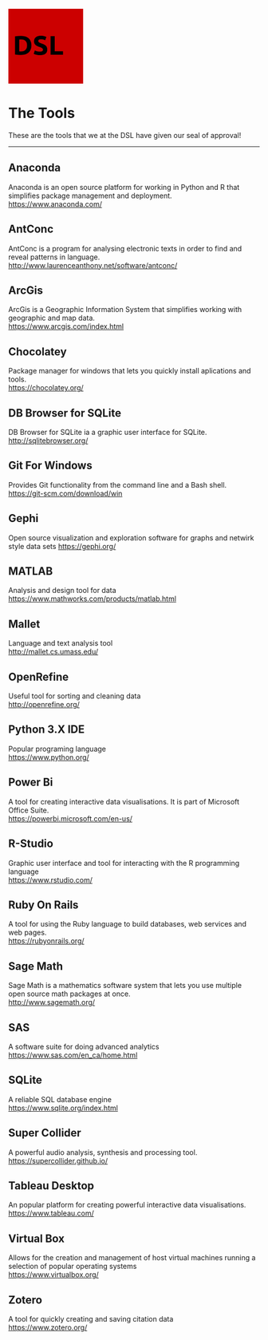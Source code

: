 ![DSL Logo](dsl_logo.png)

# The Tools  
These are the tools that we at the DSL have given our seal of approval!  

-----

## Anaconda  
Anaconda is an open source platform for working in Python and R that simplifies package management and deployment.  
https://www.anaconda.com/  
  
## AntConc  
AntConc is a program for analysing electronic texts in order to find and reveal patterns in language.  
http://www.laurenceanthony.net/software/antconc/  
  
## ArcGis  
ArcGis is a Geographic Information System that simplifies working with geographic and map data.  
https://www.arcgis.com/index.html  
  
## Chocolatey  
Package manager for windows that lets you quickly install aplications and tools.  
https://chocolatey.org/  
  
## DB Browser for SQLite  
DB Browser for SQLite ia a graphic user interface for SQLite.  
http://sqlitebrowser.org/  
  
## Git For Windows  
Provides Git functionality from the command line and a Bash shell.  
https://git-scm.com/download/win  
  
## Gephi  
Open source visualization and exploration software for graphs and netwirk style data sets
https://gephi.org/  
  
## MATLAB  
Analysis and design tool for data  
https://www.mathworks.com/products/matlab.html  
  
## Mallet  
Language and text analysis tool  
http://mallet.cs.umass.edu/  
  
## OpenRefine  
Useful tool for sorting and cleaning data  
http://openrefine.org/  
  
## Python 3.X  IDE  
Popular programing language  
https://www.python.org/  
  
## Power Bi  
A tool for creating interactive data visualisations.  It is part of Microsoft Office Suite.  
https://powerbi.microsoft.com/en-us/  
  
## R-Studio  
Graphic user interface and tool for interacting with the R programming language  
https://www.rstudio.com/  
  
## Ruby On Rails  
A tool for using the Ruby language to build databases, web services and web pages.  
https://rubyonrails.org/  
  
## Sage Math  
Sage Math is a mathematics software system that lets you use multiple open source math packages at once.  
http://www.sagemath.org/  
  
## SAS  
A software suite for doing advanced analytics  
https://www.sas.com/en_ca/home.html  
  
## SQLite  
A reliable SQL database engine  
https://www.sqlite.org/index.html  
  
## Super Collider
A powerful audio analysis, synthesis and processing tool.  
https://supercollider.github.io/  
  
## Tableau Desktop  
An popular platform for creating powerful interactive data visualisations.  
https://www.tableau.com/  
  
## Virtual Box
Allows for the creation and management of host virtual machines running a selection of popular operating systems  
https://www.virtualbox.org/  
  
## Zotero  
A tool for quickly creating and saving citation data  
https://www.zotero.org/  
  
